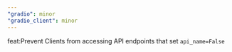 ```yaml
---
"gradio": minor
"gradio_client": minor
---
```


feat:Prevent Clients from accessing API endpoints that set `api_name=False`
